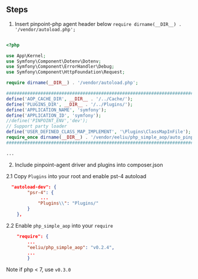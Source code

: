 ## Steps

1. Insert pinpoint-php agent header below `require dirname(__DIR__) . '/vendor/autoload.php';`

```php

<?php

use App\Kernel;
use Symfony\Component\Dotenv\Dotenv;
use Symfony\Component\ErrorHandler\Debug;
use Symfony\Component\HttpFoundation\Request;

require dirname(__DIR__) . '/vendor/autoload.php';

########################################################################
define('AOP_CACHE_DIR', __DIR__ . '/../Cache/');
define('PLUGINS_DIR', __DIR__ . '/../Plugins/');
define('APPLICATION_NAME', 'symfony');
define('APPLICATION_ID', 'symfony');
//define('PINPOINT_ENV','dev');
// Support party loader
define('USER_DEFINED_CLASS_MAP_IMPLEMENT', '\Plugins\ClassMapInFile');
require_once dirname(__DIR__) . '/vendor/eeliu/php_simple_aop/auto_pinpointed.php';
########################################################################

...

```

2. Include pinpoint-agent driver and plugins into composer.json

2.1 Copy `Plugins` into your root and enable pst-4 autoload

```json
  "autoload-dev": {
        "psr-4": {
             ...
            "Plugins\\": "Plugins/"
        }
    },
```

2.2 Enable `php_simple_aop` into your `require`

```json
    "require": {
        ...
        "eeliu/php_simple_aop": "v0.2.4",
        ...
        }
```

Note if php < 7, use `v0.3.0`